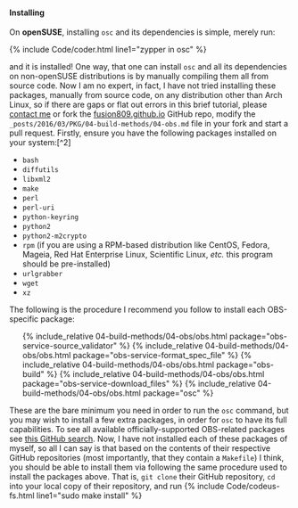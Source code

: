 #### Installing
On **openSUSE**, installing `osc` and its dependencies is simple, merely run:

{% include Code/coder.html line1="zypper in osc" %}

and it is installed! One way, that one can install `osc` and all its dependencies on non-openSUSE distributions is by manually compiling them all from source code. Now I am no expert, in fact, I have not tried installing these packages, manually from source code, on any distribution other than Arch Linux, so if there are gaps or flat out errors in this brief tutorial, please [contact me](/contributing/) or fork the [fusion809.github.io](https://github.com/fusion809/fusion809.github.io) GitHub repo, modify the `_posts/2016/03/PKG/04-build-methods/04-obs.md` file in your fork and start a pull request. Firstly, ensure you have the following packages installed on your system:[^2]

* `bash`
* `diffutils`
* `libxml2`
* `make`
* `perl`
* `perl-uri`
* `python-keyring`
* `python2`
* `python2-m2crypto`
* `rpm` (if you are using a RPM-based distribution like CentOS, Fedora, Mageia, Red Hat Enterprise Linux, Scientific Linux, *etc.* this program should be pre-installed)
* `urlgrabber`
* `wget`
* `xz`

The following is the procedure I recommend you follow to install each OBS-specific package:

<ul>
{% include_relative 04-build-methods/04-obs/obs.html package="obs-service-source_validator" %}
{% include_relative 04-build-methods/04-obs/obs.html package="obs-service-format_spec_file" %}
{% include_relative 04-build-methods/04-obs/obs.html package="obs-build" %}
{% include_relative 04-build-methods/04-obs/obs.html package="obs-service-download_files" %}
{% include_relative 04-build-methods/04-obs/obs.html package="osc" %}
</ul>

These are the bare minimum you need in order to run the `osc` command, but you may wish to install a few extra packages, in order for `osc` to have its full capabilities. To see all available officially-supported OBS-related packages see [this GitHub search](https://github.com/openSUSE?utf8=%E2%9C%93&query=obs-). Now, I have not installed each of these packages of myself, so all I can say is that based on the contents of their respective GitHub repositories (most importantly, that they contain a `Makefile`) I think, you should be able to install them via following the same procedure used to install the packages above. That is, `git clone` their GitHub repository, `cd` into your local copy of their repository, and run {% include Code/codeus-fs.html line1="sudo make install" %}
